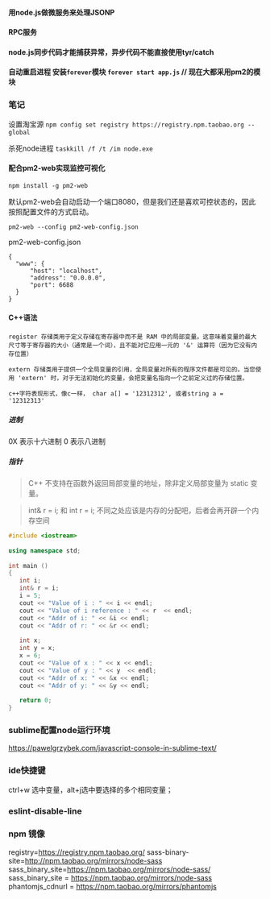 #### 用node.js做微服务来处理JSONP
#### RPC服务
#### node.js同步代码才能捕获异常，异步代码不能直接使用tyr/catch
#### 自动重启进程 安装`forever`模块  `forever start app.js` // 现在大都采用pm2的模块

### 笔记
设置淘宝源 `npm config set registry https://registry.npm.taobao.org --global`

杀死node进程 `taskkill /f /t /im node.exe`
#### 配合pm2-web实现监控可视化
```
npm install -g pm2-web
```
默认pm2-web会自动启动一个端口8080，但是我们还是喜欢可控状态的，因此按照配置文件的方式启动。
```
pm2-web --config pm2-web-config.json
```
pm2-web-config.json
```
{
  "www": {
      "host": "localhost",
      "address": "0.0.0.0",
      "port": 6688
  }                         
}
```

#### C++语法

```
register 存储类用于定义存储在寄存器中而不是 RAM 中的局部变量。这意味着变量的最大尺寸等于寄存器的大小（通常是一个词），且不能对它应用一元的 '&' 运算符（因为它没有内存位置）

extern 存储类用于提供一个全局变量的引用，全局变量对所有的程序文件都是可见的。当您使用 'extern' 时，对于无法初始化的变量，会把变量名指向一个之前定义过的存储位置。

c++字符表现形式，像c一样， char a[] = '12312312', 或者string a = '12312313'

```

##### 进制
0X 表示十六进制 0 表示八进制

##### 指针

> C++ 不支持在函数外返回局部变量的地址，除非定义局部变量为 static 变量。

> int& r = i; 和 int r = i; 不同之处应该是内存的分配吧，后者会再开辟一个内存空间

```c++
#include <iostream>
 
using namespace std;
 
int main ()
{
   int i;
   int& r = i;
   i = 5;
   cout << "Value of i : " << i << endl;
   cout << "Value of i reference : " << r  << endl;
   cout << "Addr of i: " << &i << endl;
   cout << "Addr of r: " << &r << endl;
   
   int x;
   int y = x;
   x = 6;
   cout << "Value of x : " << x << endl;
   cout << "Value of y : " << y  << endl;
   cout << "Addr of x: " << &x << endl;
   cout << "Addr of y: " << &y << endl;
 
   return 0;
}

```
### sublime配置node运行环境
https://pawelgrzybek.com/javascript-console-in-sublime-text/

### ide快捷键
ctrl+w 选中变量，alt+j选中要选择的多个相同变量；

### eslint-disable-line

### npm 镜像
registry=https://registry.npm.taobao.org/
sass-binary-site=http://npm.taobao.org/mirrors/node-sass
sass_binary_site=https://npm.taobao.org/mirrors/node-sass/
sass_binary_site = https://npm.taobao.org/mirrors/node-sass
phantomjs_cdnurl = https://npm.taobao.org/mirrors/phantomjs
